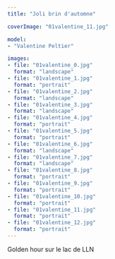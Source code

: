 ```yaml
---
title: "Joli brin d'automne"

coverImage: "01valentine_11.jpg"

model: 
- "Valentine Peltier"

images:
- file: "01valentine_0.jpg"
  format: "landscape"
- file: "01valentine_1.jpg"
  format: "portrait"
- file: "01valentine_2.jpg"
  format: "landscape"
- file: "01valentine_3.jpg"
  format: "landscape"
- file: "01valentine_4.jpg"
  format: "portrait"
- file: "01valentine_5.jpg"
  format: "portrait"
- file: "01valentine_6.jpg"
  format: "landscape"
- file: "01valentine_7.jpg"
  format: "landscape"
- file: "01valentine_8.jpg"
  format: "portrait"
- file: "01valentine_9.jpg"
  format: "portrait"
- file: "01valentine_10.jpg"
  format: "portrait"
- file: "01valentine_11.jpg"
  format: "portrait"
- file: "01valentine_12.jpg"
  format: "portrait"
---
```


Golden hour sur le lac de LLN